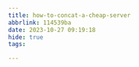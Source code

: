 ```yaml
---
title: how-to-concat-a-cheap-server
abbrlink: 114539ba
date: 2023-10-27 09:19:18
hide: true
tags:

---
```

